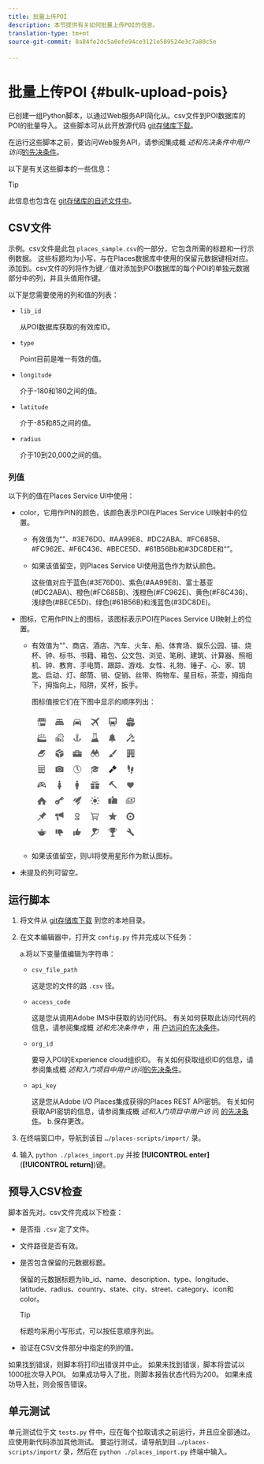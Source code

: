 ```yaml
---
title: 批量上传POI
description: 本节提供有关如何批量上传POI的信息。
translation-type: tm+mt
source-git-commit: 8a84fe2dc5a0efe94ce3121e589524e3c7a80c5e

---
```



# 批量上传POI {#bulk-upload-pois}

已创建一组Python脚本，以通过Web服务API简化从。csv文件到POI数据库的POI的批量导入。 这些脚本可从此开放源代码 [git存储库下载](https://github.com/adobe/places-scripts)。

在运行这些脚本之前，要访问Web服务API，请参阅集成概 *述和先决条件中用户访问*[的先决条件](/help/web-service-api/adobe-i-o-integration.md)。

以下是有关这些脚本的一些信息：

>[!TIP]
>
>此信息也包含在 [git存储库的自述文件中](https://github.com/adobe/places-scripts)。

## CSV文件

示例。csv文件是此包 `places_sample.csv`的一部分，它包含所需的标题和一行示例数据。 这些标题均为小写，与在Places数据库中使用的保留元数据键相对应。 添加到。csv文件的列将作为键／值对添加到POI数据库的每个POI的单独元数据部分中的列，并且头值用作键。

以下是您需要使用的列和值的列表：

* `lib_id`

   从POI数据库获取的有效库ID。

* `type`

   Point目前是唯一有效的值。

* `longitude`

   介于-180和180之间的值。

* `latitude`

   介于-85和85之间的值。

* `radius`

   介于10到20,000之间的值。

### 列值

以下列的值在Places Service UI中使用：

* color，它用作PIN的颜色，该颜色表示POI在Places Service UI映射中的位置。
   * 有效值为“”、#3E76D0、#AA99E8、#DC2ABA、#FC685B、#FC962E、#F6C436、#BECE5D、#61B56Bb和#3DC8DE和“”。
   * 如果该值留空，则Places Service UI使用蓝色作为默认颜色。

      这些值对应于蓝色(#3E76D0)、紫色(#AA99E8)、富士基亚(#DC2ABA)、橙色(#FC685B)、浅橙色(#FC962E)、黄色(#F6C436)、浅绿色(#BECE5D)、绿色(#61B56B)和浅蓝色(#3DC8DE)。

* 图标，它用作PIN上的图标，该图标表示POI在Places Service UI映射上的位置。

   * 有效值为“”、商店、酒店、汽车、火车、船、体育场、娱乐公园、锚、烧杯、钟、标书、书籍、箱包、公文包、浏览、笔刷、建筑、计算器、照相机、钟、教育、手电筒、跟踪、游戏、女性、礼物、锤子、心、家、钥匙、启动、灯、邮筒、销、促销、丝带、购物车、星目标，茶壶，拇指向下，拇指向上，陷阱，奖杯，扳手。

      图标值按它们在下图中显示的顺序列出：

      ![图标](/help/assets/UI_icons.png)

   * 如果该值留空，则UI将使用星形作为默认图标。

* 未提及的列可留空。

## 运行脚本

1. 将文件从 [git存储库下载](https://github.com/adobe/places-scripts) 到您的本地目录。
1. 在文本编辑器中，打开文 `config.py` 件并完成以下任务：

   a.将以下变量值编辑为字符串：

   * `csv_file_path`

      这是您的文件的路 `.csv` 径。

   * `access_code`

      这是您从调用Adobe IMS中获取的访问代码。 有关如何获取此访问代码的信息，请参阅集成概 *述和先决条件中* ，用 [户访问的先决条件](/help/web-service-api/adobe-i-o-integration.md)。

   * `org_id`

      要导入POI的Experience cloud组织ID。 有关如何获取组织ID的信息，请参阅集成概 *述和入门项目中用户访问*[的先决条件](/help/web-service-api/adobe-i-o-integration.md)。

   * `api_key`

      这是您从Adobe I/O Places集成获得的Places REST API密钥。 有关如何获取API密钥的信息，请参阅集成概 *述和入门项目中用户访* 问 [的先决条件](/help/web-service-api/adobe-i-o-integration.md)。
   b.保存更改。

1. 在终端窗口中，导航到该目 `…/places-scripts/import/` 录。
1. 输入 `python ./places_import.py` 并按 **[!UICONTROL enter]**(**[!UICONTROL return]**)键。


## 预导入CSV检查

脚本首先对。csv文件完成以下检查：

* 是否指 `.csv` 定了文件。
* 文件路径是否有效。
* 是否包含保留的元数据标题。

   保留的元数据标题为lib_id、name、description、type、longitude、latitude、radius、country、state、city、street、category、icon和color。

   >[!TIP]
   >
   >标题均采用小写形式，可以按任意顺序列出。

* 验证在CSV文件部分中指定的列的值。

如果找到错误，则脚本将打印出错误并中止。 如果未找到错误，脚本将尝试以1000批次导入POI。 如果成功导入了批，则脚本报告状态代码为200。 如果未成功导入批，则会报告错误。

## 单元测试

单元测试位于文 `tests.py` 件中，应在每个拉取请求之前运行，并且应全部通过。 应使用新代码添加其他测试。 要运行测试，请导航到目 `…/places-scripts/import/` 录，然后在 `python ./places_import.py` 终端中输入。
